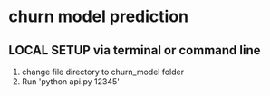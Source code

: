 
# churn model prediction

## LOCAL SETUP via terminal or command line
1. change file directory to churn_model folder
2. Run 'python api.py 12345'
